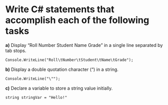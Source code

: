 # **Write C# statements that accomplish each of the following tasks**

**a)** Display “Roll Number Student Name Grade” in a single line separated by tab stops.

```
Console.WriteLine("Roll\tNumber\tStudent\tName\tGrade");
```

**b)** Display a double quotation character (“) in a string.

```
Console.WriteLine("\"");
```

**c)** Declare a variable to store a string value initially.

```
string stringVar = "Hello!"
```